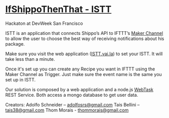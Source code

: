 # [IfShippoThenThat - ISTT](http://istt.vai.la)
Hackaton at DevWeek San Francisco

ISTT is an application that connects Shippo’s API to IFTTT’s [Maker Channel](https://ifttt.com/maker) to allow the user to choose the best way of receiving notifications about his package.

Make sure you visit the web application ([ISTT.vai.la](http://istt.vai.la)) to set your ISTT. It will take less than a minute.

Once it's set up you can create any Recipe you want in IFTTT using the Maker Channel as Trigger. Just make sure the event name is the same you set up in ISTT.

Our solution is composed by a web application and a node.js [WebTask](https://webtask.io/) REST Service. Both access a mongo database to get user data.

Creators: 
Adolfo Schneider – adolfosrs@gmail.com
Tais Bellini – tais38@gmail.com
Thom Morais - thommorais@gmail.com


